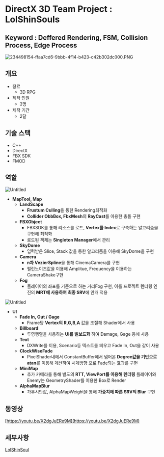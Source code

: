 # DirectX 3D Team Project : LolShinSouls

## Keyword : Deffered Rendering, FSM, Collision Process, Edge Process

![234498154-ffaa7cd6-9bbb-4f14-b423-c42b302dc000.PNG](https://postfiles.pstatic.net/MjAyNDAyMDlfMTkx/MDAxNzA3NDczODQ0Mzg3.R-OnPPhk45OirD-AtXJuGcIA9oFXtQXoYxDBV6-xBKcg.68hipY759BXn9Z5ya-fWH7sv6OXCKpR8jlahN_cuqHMg.PNG.sinsin63/234498154-ffaa7cd6-9bbb-4f14-b423-c42b302dc000.png?type=w580)

## 개요
- 장르
    - 3D RPG
- 제작 인원
    - 3명
- 제작 기간
    - 2달

## 기술 스택
- C++
- DirectX
- FBX SDK
- FMOD

## 역할
![Untitled](https://prod-files-secure.s3.us-west-2.amazonaws.com/2c037e11-5d69-451f-8557-93550e6a2b52/d5b82d7e-a766-4e29-959d-a01094485dc8/Untitled.png)
- **MapTool, Map**
    - **LandScape**
        - **Frustum Culling**을 통한 Rendering최적화
        - **Collider ObbBox, FbxMesh**의 **RayCast**를 이용한 충돌 구현
    - **FBXObject**
        - FBXSDK를 통해 리소스를 로드, **Vertex를 Index**로 구축하는 알고리즘을 구현해 최적화
        - 로드된 객체는 **Singleton Manager**에서 관리
    - **SkyDome**
        - 입력받은 Slice, Stack 값을 통한 알고리즘을 이용해 SkyDome을 구현
    - **Camera**
        - **n차 VezierSpline**을 통해 CinemaCamera를 구현
        - 펄린노이즈값을 이용해 Amplitue, Frequency을 이용하는 CameraShake구현
    - **Fog**
        - 플레이어의 좌표를 기준으로 하는 거리Fog 구현, 이를 프로젝트 렌더링 엔진의
        **MRT에 사용하여 최종 SRV**에 안개 적용
          
 ![Untitled](https://prod-files-secure.s3.us-west-2.amazonaws.com/2c037e11-5d69-451f-8557-93550e6a2b52/b4085bb7-0061-40c1-ac4a-3217cde50c1e/Untitled.png)
- **UI**
    - **Fade In, Out / Gage**
        - Frame당 **Vertex의 R,G,B,A** 값을 조절해 Shader에서 사용
    - **Billboard**
        - 투영행렬을 사용하는 **UI를 빌보드화** 하여 Damage, Gage 등에 사용
    - **Text**
        - DXWrite를 이용, Scenario등 텍스트를 띄우고 Fade In, Out을 같이 사용
    - **ClockWiseFade**
        - PixelShader내에서 ConstantBuffer에서 넘어온 **Degree값을 기반으로 atan**를 
        이용해 계산하여 시계방향 으로 Fade되는 효과를 구현
    - **MiniMap**
        - 추가 카메라를 통해 별도의 **RTT, ViewPort를 이용해 렌더링** 플레이어와 Enemy는
        GeometryShader를 이용한 Box로 Render
    - **AlphaMapBlur**
        - 가우시안값, AlphaMapWeight을 통해 **가중치에 따른 SRV의 Blur** 구현

## 동영상

[https://youtu.be/X2dgJuERe9M](https://youtu.be/X2dgJuERe9M)

## 세부사항

[LolShinSoul](https://www.notion.so/LolShinSoul-1cb2b2b24e2d4a3abfb6a0d506a08c39?pvs=21)
